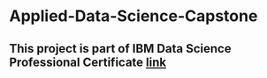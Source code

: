 # Applied-Data-Science-Capstone

## This project is part of IBM Data Science Professional Certificate [link](doc:linking-to-pages#https://www.coursera.org/professional-certificates/ibm-data-science)
